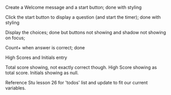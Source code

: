Create a Welcome message and a start button; done with styling 

Click the start button to display a question
(and start the timer); done with styling

Display the choices; done but buttons not showing and shadow not showing on focus;

Count+ when answer is correct; done

High Scores and Initials entry

Total score showing, not exactly correct though.
High Score showing as total score.
Initials showing as null.

Reference Stu lesson 26 for 'todos' list and update to fit our current variables.



